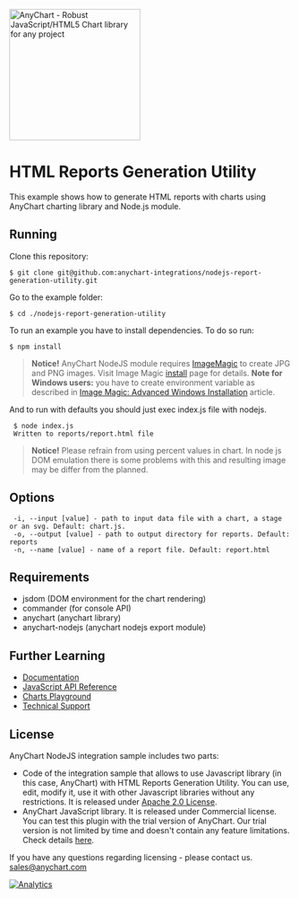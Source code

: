 [<img src="https://cdn.anychart.com/images/logo-transparent-segoe.png?2" width="234px" alt="AnyChart - Robust JavaScript/HTML5 Chart library for any project">](https://anychart.com)
# HTML Reports Generation Utility
This example shows how to generate HTML reports with charts using AnyChart charting library and Node.js module.

## Running
Clone this repository:
```
$ git clone git@github.com:anychart-integrations/nodejs-report-generation-utility.git
```
Go to the example folder:
```
$ cd ./nodejs-report-generation-utility
```
To run an example you have to install dependencies. To do so run:
```
$ npm install
```
> **Notice!**
> AnyChart NodeJS module requires [ImageMagic](https://www.imagemagick.org) to create JPG and PNG images.
Visit Image Magic [install](https://www.imagemagick.org/script/index.php) page for details.
**Note for Windows users:** you have to create environment variable as described in [Image Magic: Advanced Windows Installation](https://www.imagemagick.org/script/advanced-windows-installation.php) article.

And to run with defaults you should just exec index.js file with nodejs. 
```
 $ node index.js 
 Written to reports/report.html file
```
> **Notice!**
> Please refrain from using percent values in chart. In node js DOM emulation there is some problems with this and resulting image may be differ from the planned.

## Options
```
 -i, --input [value] - path to input data file with a chart, a stage or an svg. Default: chart.js.
 -o, --output [value] - path to output directory for reports. Default: reports
 -n, --name [value] - name of a report file. Default: report.html
```

## Requirements
* jsdom (DOM environment for the chart rendering)
* commander (for console API)
* anychart (anychart library)
* anychart-nodejs (anychart nodejs export module)

## Further Learning
* [Documentation](https://docs.anychart.com)
* [JavaScript API Reference](https://api.anychart.com)
* [Charts Playground](https://playground.anychart.com)
* [Technical Support](https://anychart.com/support)

## License
AnyChart NodeJS integration sample includes two parts:
- Code of the integration sample that allows to use Javascript library (in this case, AnyChart) with HTML Reports Generation Utility. You can use, edit, modify it, use it with other Javascript libraries without any restrictions. It is released under [Apache 2.0 License](https://github.com/anychart-integrations/nodejs-report-generation-utility/blob/master/LICENSE).
- AnyChart JavaScript library. It is released under Commercial license. You can test this plugin with the trial version of AnyChart. Our trial version is not limited by time and doesn't contain any feature limitations. Check details [here](https://www.anychart.com/buy/).

If you have any questions regarding licensing - please contact us. <sales@anychart.com>

[![Analytics](https://ga-beacon.appspot.com/UA-228820-4/Integrations/nodejs-report-generation-utility?pixel&useReferer)](https://github.com/igrigorik/ga-beacon)
